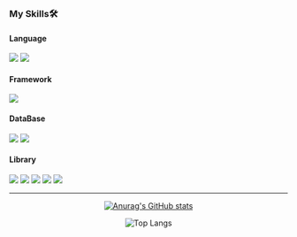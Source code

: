 ### My Skills🛠
#### Language
<div align="Left">
<img src="https://img.shields.io/badge/JavaScript-F7DF1E?style=for-the-badge&logo=JavaScript&logoColor=white" /> <img src="https://img.shields.io/badge/TypeScript-3178C6?style=for-the-badge&logo=TypeScript&logoColor=white" />
</div>

#### Framework
<div align="Left">
<img src="https://img.shields.io/badge/Express-000000?style=for-the-badge&logo=Express&logoColor=white" />
</div>

#### DataBase
<div align="Left">
<img src="https://img.shields.io/badge/MySQL-4479A1?style=for-the-badge&logo=MySQL&logoColor=white" /> <img src="https://img.shields.io/badge/MongoDB-47A248?style=for-the-badge&logo=MongoDB&logoColor=white" /> 
</div>

#### Library
<div align="Left">
<img src="https://img.shields.io/badge/React-61DAFB?style=for-the-badge&logo=React&logoColor=white" /> <img src="https://img.shields.io/badge/Sequelize-52B0E7?style=for-the-badge&logo=Sequelize&logoColor=white"/> <img src="https://img.shields.io/badge/Socket.io-010101?style=for-the-badge&logo=Socket.io&logoColor=white" /> <img src="https://img.shields.io/badge/Amazon AWS-232F3E?style=for-the-badge&logo=Amazon AWS&logoColor=white" /> <img src="https://img.shields.io/badge/GitHub-181717?style=for-the-badge&logo=GitHub&logoColor=white" />
</div>

- - - - -
<div align="center">
  
[![Anurag's GitHub stats](https://github-readme-stats.vercel.app/api?username=BaGyun0107&show_icons=true&theme=tokyonight)](https://github.com/anuraghazra/github-readme-stats)

![Top Langs](https://github-readme-stats.vercel.app/api/top-langs/?username=BaGyun0107&layout=compact&theme=tokyonight)

</div>

<!--
**BaGyun0107/BaGyun0107** is a ✨ _special_ ✨ repository because its `README.md` (this file) appears on your GitHub profile.

Here are some ideas to get you started:

- 🔭 I’m currently working on ...
- 🌱 I’m currently learning ...
- 👯 I’m looking to collaborate on ...
- 🤔 I’m looking for help with ...
- 💬 Ask me about ...
- 📫 How to reach me: ...
- 😄 Pronouns: ...
- ⚡ Fun fact: ...
-->
